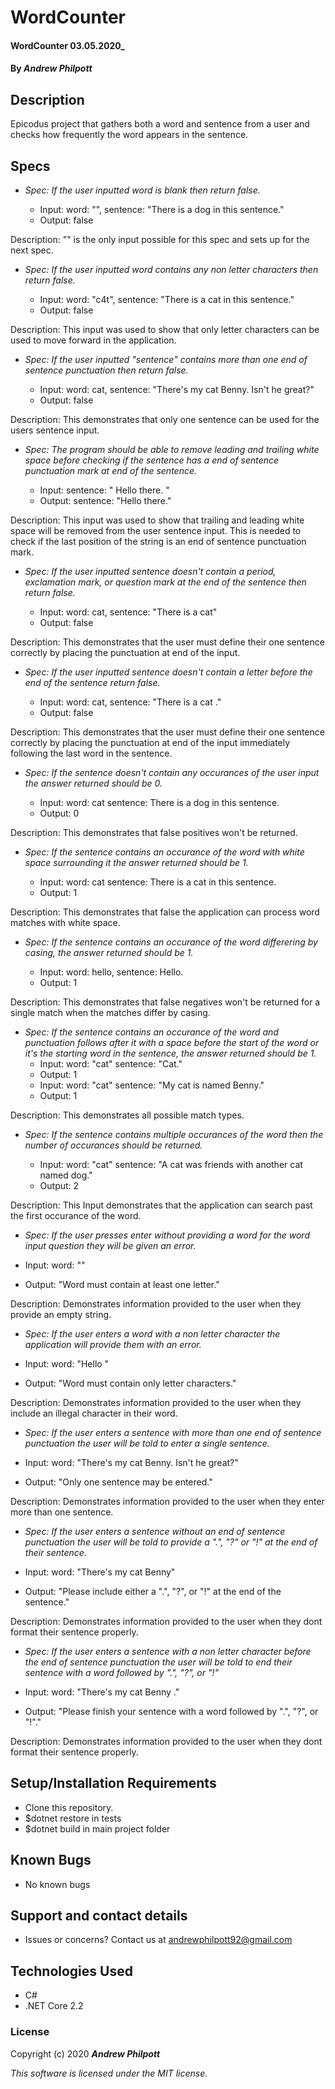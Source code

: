 # WordCounter

#### WordCounter 03.05.2020\_

#### By _**Andrew Philpott**_

## Description

Epicodus project that gathers both a word and sentence from a user and checks how frequently the word appears in the sentence.

## Specs

- _Spec: If the user inputted word is blank then return false._

  - Input: word: "", sentence: "There is a dog in this sentence."
  - Output: false

Description: "" is the only input possible for this spec and sets up for the next spec.

- _Spec: If the user inputted word contains any non letter characters then return false._

  - Input: word: "c4t", sentence: "There is a cat in this sentence."
  - Output: false

Description: This input was used to show that only letter characters can be used to move forward in the application.

- _Spec: If the user inputted "sentence" contains more than one end of sentence punctuation then return false._

  - Input: word: cat, sentence: "There's my cat Benny. Isn't he great?"
  - Output: false

Description: This demonstrates that only one sentence can be used for the users sentence input.

- _Spec: The program should be able to remove leading and trailing white space before checking if the sentence has a end of sentence punctuation mark at end of the sentence._

  - Input: sentence: " Hello there. "
  - Output: sentence: "Hello there."

Description: This input was used to show that trailing and leading white space will be removed from the user sentence input. This is needed to check if the last position of the string is an end of sentence punctuation mark.

- _Spec: If the user inputted sentence doesn't contain a period, exclamation mark, or question mark at the end of the sentence then return false._

  - Input: word: cat, sentence: "There is a cat"
  - Output: false

Description: This demonstrates that the user must define their one sentence correctly by placing the punctuation at end of the input.

- _Spec: If the user inputted sentence doesn't contain a letter before the end of the sentence return false._

  - Input: word: cat, sentence: "There is a cat ."
  - Output: false

Description: This demonstrates that the user must define their one sentence correctly by placing the punctuation at end of the input immediately following the last word in the sentence.

- _Spec: If the sentence doesn't contain any occurances of the user input the answer returned should be 0._

  - Input: word: cat sentence: There is a dog in this sentence.
  - Output: 0

Description: This demonstrates that false positives won't be returned.

- _Spec: If the sentence contains an occurance of the word with white space surrounding it the answer returned should be 1._

  - Input: word: cat sentence: There is a cat in this sentence.
  - Output: 1

Description: This demonstrates that false the application can process word matches with white space.

- _Spec: If the sentence contains an occurance of the word differering by casing, the answer returned should be 1._

  - Input: word: hello, sentence: Hello.
  - Output: 1

Description: This demonstrates that false negatives won't be returned for a single match when the matches differ by casing.

- _Spec: If the sentence contains an occurance of the word and punctuation follows after it with a space before the start of the word or it's the starting word in the sentence, the answer returned should be 1._
  - Input: word: "cat" sentence: "Cat."
  - Output: 1
  - Input: word: "cat" sentence: "My cat is named Benny."
  - Output: 1

Description: This demonstrates all possible match types.

- _Spec: If the sentence contains multiple occurances of the word then the number of occurances should be returned._

  - Input: word: "cat" sentence: "A cat was friends with another cat named dog."
  - Output: 2

Description: This Input demonstrates that the application can search past the first occurance of the word.

- _Spec: If the user presses enter without providing a word for the word input question they will be given an error._

- Input: word: ""
- Output: "Word must contain at least one letter."

Description: Demonstrates information provided to the user when they provide an empty string.

- _Spec: If the user enters a word with a non letter character the application will provide them with an error._

- Input: word: "Hello "
- Output: "Word must contain only letter characters."

Description: Demonstrates information provided to the user when they include an illegal character in their word.

- _Spec: If the user enters a sentence with more than one end of sentence punctuation the user will be told to enter a single sentence._

- Input: word: "There's my cat Benny. Isn't he great?"
- Output: "Only one sentence may be entered."

Description: Demonstrates information provided to the user when they enter more than one sentence.

- _Spec: If the user enters a sentence without an end of sentence punctuation the user will be told to provide a ".", "?" or "!" at the end of their sentence._

- Input: word: "There's my cat Benny"
- Output: "Please include either a ".", "?", or "!" at the end of the sentence."

Description: Demonstrates information provided to the user when they dont format their sentence properly.

- _Spec: If the user enters a sentence with a non letter character before the end of sentence punctuation the user will be told to end their sentence with a word followed by ".", "?", or "!"_

- Input: word: "There's my cat Benny ."
- Output: "Please finish your sentence with a word followed by ".", "?", or "!"."

Description: Demonstrates information provided to the user when they dont format their sentence properly.

## Setup/Installation Requirements

- Clone this repository.
- \$dotnet restore in tests
- \$dotnet build in main project folder

## Known Bugs

- No known bugs

## Support and contact details

- Issues or concerns? Contact us at andrewphilpott92@gmail.com

## Technologies Used

- C#
- .NET Core 2.2

### License

Copyright (c) 2020 **_Andrew Philpott_**

_This software is licensed under the MIT license._
